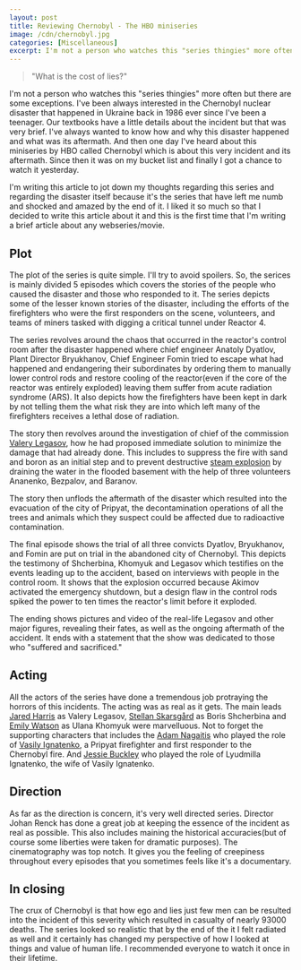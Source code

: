 ```yaml
---
layout: post
title: Reviewing Chernobyl - The HBO miniseries
image: /cdn/chernobyl.jpg
categories: [Miscellaneous]
excerpt: I'm not a person who watches this "series thingies" more often but there are some exceptions. I've been always interested in the Chernobyl nuclear disaster that happened in Ukraine back in 1986 ever since I've been a teenager. Our textbooks have a little details about the incident but that was very brief.
---
```


> "What is the cost of lies?"

I'm not a person who watches this "series thingies" more often but there are some exceptions. I've been always interested in the Chernobyl nuclear disaster that happened in Ukraine back in 1986 ever since I've been a teenager. Our textbooks have a little details about the incident but that was very brief. I've always wanted to know how and why this disaster happened and what was its aftermath. And then one day I've heard about this miniseries by HBO called Chernobyl which is about this very incident and its aftermath. Since then it was on my bucket list and finally I got a chance to watch it yesterday. 

I'm writing this article to jot down my thoughts regarding this series and regarding the disaster itself because it's the series that have left me numb and shocked and amazed by the end of it. I liked it so much so that I decided to write this article about it and this is the first time that I'm writing a brief article about any webseries/movie.

## Plot

The plot of the series is quite simple. I'll try to avoid spoilers. So, the serices is mainly divided 5 episodes which covers the stories of the people who caused the disaster and those who responded to it. The series depicts some of the lesser known stories of the disaster, including the efforts of the firefighters who were the first responders on the scene, volunteers, and teams of miners tasked with digging a critical tunnel under Reactor 4.

The series revolves around the chaos that occurred in the reactor's control room after the disaster happened where chief engineer Anatoly Dyatlov, Plant Director Bryukhanov, Chief Engineer Fomin tried to escape what had happened and endangering their subordinates by ordering them to manually lower control rods and restore cooling of the reactor(even if the core of the reactor was entirely exploded) leaving them suffer from acute radiation syndrome (ARS). It also depicts how the firefighters have been kept in dark by not telling them the what risk they are into which left many of the firefighters receives a lethal dose of radiation. 

The story then revolves around the investigation of chief of the commission [Valery Legasov](https://en.wikipedia.org/wiki/Valery_Legasov), how he had proposed immediate solution to minimize the damage that had already done. This includes to suppress the fire with sand and boron as an initial step and to prevent destructive [steam explosion](https://en.wikipedia.org/wiki/Steam_explosion) by draining the water in the flooded basement with the help of three volunteers Ananenko, Bezpalov, and Baranov. 

The story then unflods the aftermath of the disaster which resulted into the evacuation of the city of Pripyat, the decontamination operations of all the trees and animals which they suspect could be affected due to radioactive contamination. 

The final episode shows the trial of all three convicts  Dyatlov, Bryukhanov, and Fomin are put on trial in the abandoned city of Chernobyl. This depicts the testimony of Shcherbina, Khomyuk and Legasov which testifies on the events leading up to the accident, based on interviews with people in the control room. It shows that the explosion occurred because Akimov activated the emergency shutdown, but a design flaw in the control rods spiked the power to ten times the reactor's limit before it exploded. 

The ending shows pictures and video of the real-life Legasov and other major figures, revealing their fates, as well as the ongoing aftermath of the accident. It ends with a statement that the show was dedicated to those who "suffered and sacrificed."

## Acting 

All the actors of the series have done a tremendous job protraying the horrors of this incidents. The acting was as real as it gets. The main leads [Jared Harris](https://en.wikipedia.org/wiki/Jared_Harris) as Valery Legasov, [Stellan Skarsgård](https://en.wikipedia.org/wiki/Stellan_Skarsg%C3%A5rd) as Boris Shcherbina and [Emily Watson](https://en.wikipedia.org/wiki/Emily_Watson) as Ulana Khomyuk were marvelluous. Not to forget the supporting characters that includes the [Adam Nagaitis](https://en.wikipedia.org/wiki/Adam_Nagaitis) who played the role of [Vasily Ignatenko](https://en.wikipedia.org/wiki/Vasily_Ignatenko), a Pripyat firefighter and first responder to the Chernobyl fire. And [Jessie Buckley](https://en.wikipedia.org/wiki/Jessie_Buckley) who played the role of Lyudmilla Ignatenko, the wife of Vasily Ignatenko.

## Direction

As far as the direction is concern, it's very well directed series. Director Johan Renck has done a great job at keeping the essence of the incident as real as possible. This also includes maining the historical accuracies(but of course some liberties were taken for dramatic purposes). The cinematography was top notch. It gives you the feeling of creepiness throughout every episodes that you sometimes feels like it's a documentary.

## In closing

The crux of Chernobyl is that how ego and lies just few men can be resulted into the incident of this severity which resulted in casualty of nearly 93000 deaths. The series looked so realistic that by the end of the it I felt radiated as well and it certainly has changed my perspective of how I looked at things and value of human life. I recommended everyone to watch it once in their lifetime.